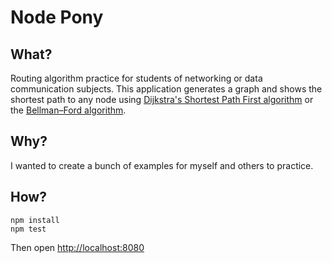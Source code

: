 # Node Pony

## What?
Routing algorithm practice for students of networking or data communication subjects. This application generates a graph and shows the shortest path to any node using [Dijkstra's Shortest Path First algorithm](https://en.wikipedia.org/wiki/Dijkstra%27s_algorithm) or the [Bellman–Ford algorithm](https://en.wikipedia.org/wiki/Bellman–Ford_algorithm).

## Why?
I wanted to create a bunch of examples for myself and others to practice.

## How?
```
npm install
npm test
```
Then open [http://localhost:8080](http://localhost:8080)
